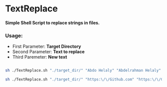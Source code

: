 
# TextReplace

#### Simple Shell Script to replace strings in files.

### Usage:

- First Parameter: **Target Directory**
- Second Parameter: **Text to replace**
- Third Paremeter: **New text**

```sh

sh ./TextReplace.sh "./target_dir/" "Abdo Helaly" "Abdelrahman Helaly"

sh ./TextReplace.sh "./target_dir/" "https:\/\/Github.com" "https:\/\/Github.com\/AH3laly"

```
